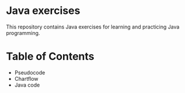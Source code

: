 # Java exercises

This repository contains Java exercises for learning and practicing Java programming.

# Table of Contents

- Pseudocode
- Chartflow
- Java code
